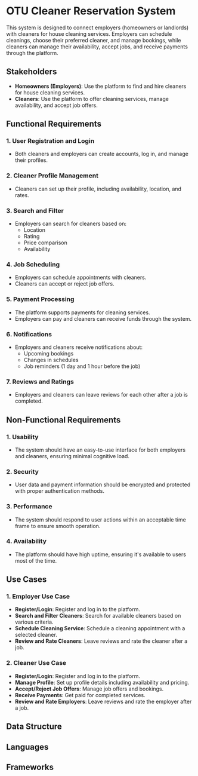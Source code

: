 # OTU Cleaner Reservation System

This system is designed to connect employers (homeowners or landlords) with cleaners for house cleaning services. Employers can schedule cleanings, choose their preferred cleaner, and manage bookings, while cleaners can manage their availability, accept jobs, and receive payments through the platform.

## Stakeholders

- **Homeowners (Employers)**: Use the platform to find and hire cleaners for house cleaning services.
- **Cleaners**: Use the platform to offer cleaning services, manage availability, and accept job offers.

## Functional Requirements

### 1. User Registration and Login
- Both cleaners and employers can create accounts, log in, and manage their profiles.

### 2. Cleaner Profile Management
- Cleaners can set up their profile, including availability, location, and rates.

### 3. Search and Filter
- Employers can search for cleaners based on:
  - Location
  - Rating
  - Price comparison
  - Availability

### 4. Job Scheduling
- Employers can schedule appointments with cleaners.
- Cleaners can accept or reject job offers.

### 5. Payment Processing
- The platform supports payments for cleaning services.
- Employers can pay and cleaners can receive funds through the system.

### 6. Notifications
- Employers and cleaners receive notifications about:
  - Upcoming bookings
  - Changes in schedules
  - Job reminders (1 day and 1 hour before the job)

### 7. Reviews and Ratings
- Employers and cleaners can leave reviews for each other after a job is completed.

## Non-Functional Requirements

### 1. Usability
- The system should have an easy-to-use interface for both employers and cleaners, ensuring minimal cognitive load.

### 2. Security
- User data and payment information should be encrypted and protected with proper authentication methods.

### 3. Performance
- The system should respond to user actions within an acceptable time frame to ensure smooth operation.

### 4. Availability
- The platform should have high uptime, ensuring it's available to users most of the time.

## Use Cases

### 1. Employer Use Case

- **Register/Login**: Register and log in to the platform.
- **Search and Filter Cleaners**: Search for available cleaners based on various criteria.
- **Schedule Cleaning Service**: Schedule a cleaning appointment with a selected cleaner.
- **Review and Rate Cleaners**: Leave reviews and rate the cleaner after a job.

### 2. Cleaner Use Case

- **Register/Login**: Register and log in to the platform.
- **Manage Profile**: Set up profile details including availability and pricing.
- **Accept/Reject Job Offers**: Manage job offers and bookings.
- **Receive Payments**: Get paid for completed services.
- **Review and Rate Employers**: Leave reviews and rate the employer after a job.


## Data Structure

## Languages

## Frameworks